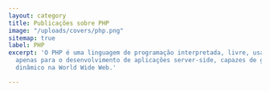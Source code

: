 ```yaml
---
layout: category
title: Publicações sobre PHP
image: "/uploads/covers/php.png"
sitemap: true
label: PHP
excerpt: 'O PHP é uma linguagem de programação interpretada, livre, usada originalmente
  apenas para o desenvolvimento de aplicações server-side, capazes de gerar conteúdo
  dinâmico na World Wide Web.'

---
```

